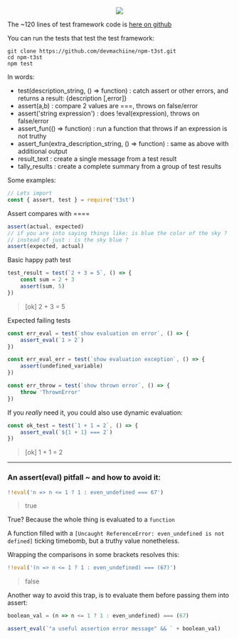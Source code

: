 <p align="center">
  <img src="https://github.com/devmachiine/npm-t3st/raw/master/play/t3st.png"/>
</p>

The ~120 lines of test framework code is [here on github](https://github.com/devmachiine/npm-t3st/blob/master/index.js)

You can run the tests that test the test framework:

```
git clone https://github.com/devmachiine/npm-t3st.git
cd npm-t3st
npm test
```

In words:

* test(description_string, () => function) : catch assert or other errors, and returns a result: {description [,error]}
* assert(a,b) : compare 2 values are ===, throws on false/error
* assert('string expression') : does !eval(expression), throws on false/error
* assert_fun(() => function) : run a function that throws if an expression is not truthy
* assert_fun(extra_description_string, () => function) : same as above with additional output
* result_text : create a single message from a test result
* tally_results : create a complete summary from a group of test results

Some examples:

```javascript
// Lets import
const { assert, test } = require('t3st')
```
Assert compares with ====
```javascript
assert(actual, expected)
// if you are into saying things like: is blue the color of the sky ?   
// instead of just : is the sky blue ?
assert(expected, actual)
```
Basic happy path test
```javascript
test_result = test(`2 + 3 = 5`, () => {
    const sum = 2 + 3
    assert(sum, 5)
})
```
> [ok] 2 + 3 = 5

Expected failing tests

```javascript
const err_eval = test(`show evaluation on error`, () => {
    assert_eval(`1 > 2`)
})

const err_eval_err = test(`show evaluation exception`, () => {
    assert(undefined_variable)
})

const err_throw = test(`show thrown error`, () => {
    throw 'ThrownError'
})
```

If you *really* need it, you could also use dynamic evaluation:

```javascript
const ok_test = test(`1 + 1 = 2`, () => {
    assert_eval(`${1 + 1} === 2`)
})
```
 > [ok] 1 + 1 = 2
---

### An assert(eval) pitfall ~ and how to avoid it:

```javascript
!!eval('n => n <= 1 ? 1 : even_undefined === 67')
```
> true

True? Because the whole thing is evaluated to a `function`


A function filled with a `[Uncaught ReferenceError: even_undefined is not defined]` ticking timebomb,
but a truthy value nonetheless.

Wrapping the comparisons in some brackets resolves this:

```javascript
!!eval('(n => n <= 1 ? 1 : even_undefined) === (67)')
```
> false

Another way to avoid this trap, is to evaluate them before passing them into assert:
```javascript
boolean_val = (n => n <= 1 ? 1 : even_undefined) === (67)

assert_eval(`"a useful assertion error message" && ` + boolean_val)
```
